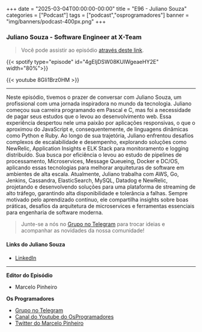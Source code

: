 +++
date = "2025-03-04T00:00:00-00:00"
title = "E96 - Juliano Souza"
categories = ["Podcast"]
tags = ["podcast","osprogramadores"]
banner = "img/banners/podcast-400px.png"
+++

###  Juliano Souza - Software Engineer at X-Team
> Você pode assistir ao episódio [através deste link](https://www.youtube.com/watch?v=8GIi1Brz0HM).

{{< spotify type="episode" id="4gEIjDSW08KUlWgeaeHY2E" width="80%">}}

{{< youtube 8GIi1Brz0HM >}}

___

Neste episódio, tivemos o prazer de conversar com Juliano Souza, um profissional com uma jornada inspiradora no mundo da tecnologia. Juliano começou sua carreira programando em Pascal e C, mas foi a necessidade de pagar seus estudos que o levou ao desenvolvimento web. Essa experiência despertou nele uma paixão por aplicações responsivas, o que o aproximou do JavaScript e, consequentemente, de linguagens dinâmicas como Python e Ruby.
Ao longo de sua trajetória, Juliano enfrentou desafios complexos de escalabilidade e desempenho, explorando soluções como NewRelic, Application Insights e ELK Stack para monitoramento e logging distribuído. Sua busca por eficiência o levou ao estudo de pipelines de processamento, Microservices, Message Queueing, Docker e DC/OS, aplicando essas tecnologias para melhorar arquiteturas de software em ambientes de alta escala.
Atualmente, Juliano trabalha com AWS, Go, Jenkins, Cassandra, ElasticSearch, MySQL, Datadog e NewRelic, projetando e desenvolvendo soluções para uma plataforma de streaming de alto tráfego, garantindo alta disponibilidade e tolerância a falhas. Sempre motivado pelo aprendizado contínuo, ele compartilha insights sobre boas práticas, desafios da arquitetura de microservices e ferramentas essenciais para engenharia de software moderna.

> Junte-se a nós no [Grupo no Telegram](https://t.me/osprogramadores) para trocar ideias e acompanhar as novidades da nossa comunidade!

#### Links do Juliano Souza

* [LinkedIn](https://www.linkedin.com/in/juliano-silva-de-souza/)

___


**Editor do Episódio**

- Marcelo Pinheiro

**Os Programadores**

- [Grupo no Telegram](https://t.me/osprogramadores)
- [Canal do Youtube do OsProgramadores](https://www.youtube.com/channel/UCt_YNYGl6K5yNXlXEQDdwWg?view_as=subscriber)
- [Twitter do Marcelo Pinheiro](https://twitter.com/mpinheir)
